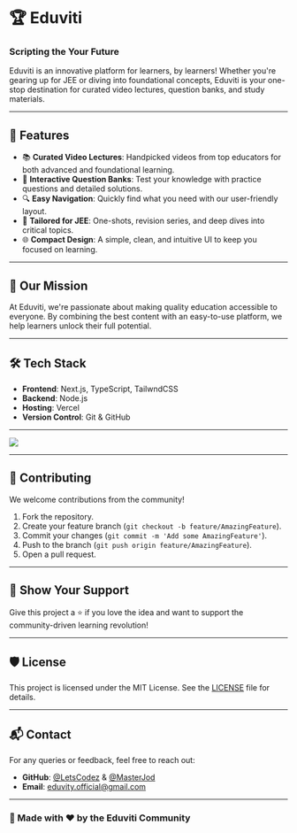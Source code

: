 # 🏆 Eduviti

### **Scripting the Your Future**

Eduviti is an innovative platform for learners, by learners! Whether you're gearing up for JEE or diving into foundational concepts, Eduviti is your one-stop destination for curated video lectures, question banks, and study materials.

---

## 🚀 Features

- 📚 **Curated Video Lectures**: Handpicked videos from top educators for both advanced and foundational learning.
- 🧩 **Interactive Question Banks**: Test your knowledge with practice questions and detailed solutions.
- 🔍 **Easy Navigation**: Quickly find what you need with our user-friendly layout.
- 🎯 **Tailored for JEE**: One-shots, revision series, and deep dives into critical topics.
- 🌐 **Compact Design**: A simple, clean, and intuitive UI to keep you focused on learning.

---

## 🎯 Our Mission

At Eduviti, we're passionate about making quality education accessible to everyone. By combining the best content with an easy-to-use platform, we help learners unlock their full potential.

---

## 🛠️ Tech Stack

- **Frontend**: Next.js, TypeScript, TailwndCSS
- **Backend**: Node.js
- **Hosting**: Vercel
- **Version Control**: Git & GitHub

---

![](https://eduviti.me/big.png)

---

## 🤝 Contributing

We welcome contributions from the community!

1. Fork the repository.
2. Create your feature branch (`git checkout -b feature/AmazingFeature`).
3. Commit your changes (`git commit -m 'Add some AmazingFeature'`).
4. Push to the branch (`git push origin feature/AmazingFeature`).
5. Open a pull request.

---

## 🌟 Show Your Support

Give this project a ⭐️ if you love the idea and want to support the community-driven learning revolution!

---

## 🛡️ License

This project is licensed under the MIT License. See the [LICENSE](LICENSE) file for details.

---

## 📬 Contact

For any queries or feedback, feel free to reach out:

- **GitHub**: [@LetsCodez](https://github.com/LetsCodez) & [@MasterJod](https://github.com/MasterJod)
- **Email**: eduvity.official@gmail.com

---

### 🙌 Made with ❤️ by the Eduviti Community
